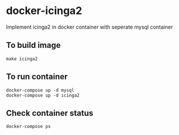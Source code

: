 # docker-icinga2
Implement icinga2 in docker container with seperate mysql container
## To build image
`make icinga2`
## To run container
```
docker-compose up -d mysql
docker-compose up -d icinga2
```
## Check container status
`docker-compose ps`
